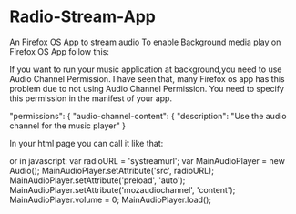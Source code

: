 Radio-Stream-App
================

An Firefox OS App to stream audio
To enable Background media play on Firefox OS App follow this:

If you want to run your music application at background,you need to use Audio Channel Permission.
I have seen that, many Firefox os app has this problem due to not using Audio Channel Permission. You need to specify this permission in the manifest of your app.

"permissions": {
    "audio-channel-content": {
      "description": "Use the audio channel for the music player"
    }

In your html page you can call it like that:

<audio mozaudiochannel="content" preload="none" src="http://my-stream-url"></audio>
or in javascript:
var radioURL = 'systreamurl';
  var MainAudioPlayer = new Audio();
  MainAudioPlayer.setAttribute('src', radioURL);
  MainAudioPlayer.setAttribute('preload', 'auto');
  MainAudioPlayer.setAttribute('mozaudiochannel', 'content');
  MainAudioPlayer.volume = 0;
  MainAudioPlayer.load();

 
